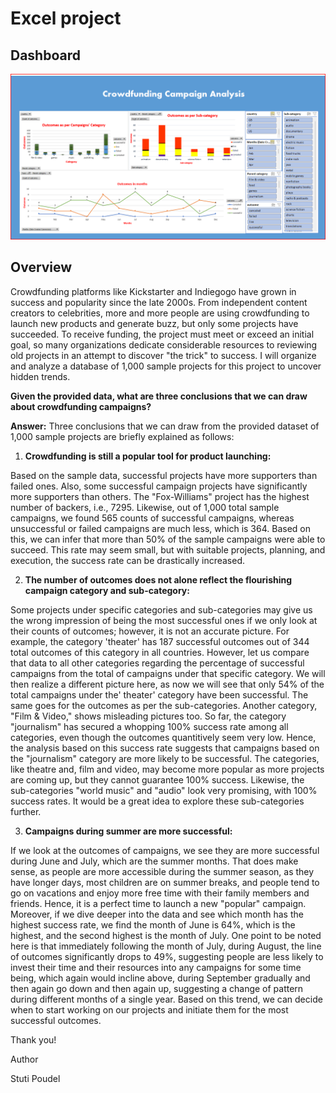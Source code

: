 # Excel project

## Dashboard 

![Crowdfunding Campaign Analysis ](excel_project_dashboard.png)

## Overview

Crowdfunding platforms like Kickstarter and Indiegogo have grown in success and popularity since the late 2000s. From independent content creators to celebrities, more and more people are using crowdfunding to launch new products and generate buzz, but only some projects have succeeded. To receive funding, the project must meet or exceed an initial goal, so many organizations dedicate considerable resources to reviewing old projects in an attempt to discover "the trick" to success.
I will organize and analyze a database of 1,000 sample projects for this project to uncover hidden trends. 

 **Given the provided data, what are three conclusions that we can draw about crowdfunding campaigns?**

**Answer:**  Three conclusions that we can draw from the provided dataset of 1,000 sample projects are briefly explained as follows:

1. **Crowdfunding is still a popular tool for product launching:**

 Based on the sample data, successful projects have more supporters than failed ones. Also, some successful campaign projects have significantly more supporters than others. The "Fox-Williams" project has the highest number of backers, i.e., 7295.
Likewise, out of 1,000 total sample campaigns, we found 565 counts of successful campaigns, whereas unsuccessful or failed campaigns are much less, which is 364. Based on this, we can infer that more than 50% of the sample campaigns were able to succeed. This rate may seem small, but with suitable projects, planning, and execution, the success rate can be drastically increased.

2. **The number of outcomes does not alone reflect the flourishing campaign category and sub-category:** 

Some projects under specific categories and sub-categories may give us the wrong impression of being the most successful ones if we only look at their counts of outcomes; however, it is not an accurate picture. For example, the category 'theater' has 187 successful outcomes out of 344 total outcomes of this category in all countries. However, let us compare that data to all other categories regarding the percentage of successful campaigns from the total of campaigns under that specific category. We will then realize a different picture here, as now we will see that only 54% of the total campaigns under the' theater' category have been successful. The same goes for the outcomes as per the sub-categories. Another category, "Film & Video," shows misleading pictures too. So far, the category "journalism" has secured a whopping 100% success rate among all categories, even though the outcomes quantitively seem very low. 
Hence, the analysis based on this success rate suggests that campaigns based on the "journalism" category are more likely to be successful. The categories, like theatre and, film and video, may become more popular as more projects are coming up, but they cannot guarantee 100% success. Likewise, the sub-categories "world music" and "audio" look very promising, with 100% success rates. It would be a great idea to explore these sub-categories further. 

3. **Campaigns during summer are more successful:**

 If we look at the outcomes of campaigns, we see they are more successful during June and July, which are the summer months. That does make sense, as people are more accessible during the summer season, as they have longer days, most children are on summer breaks, and people tend to go on vacations and enjoy more free time with their family members and friends. Hence, it is a perfect time to launch a new "popular" campaign.
 Moreover, if we dive deeper into the data and see which month has the highest success rate, we find the month of June is 64%, which is the highest, and the second highest is the month of July. One point to be noted here is that immediately following the month of July, during August, the line of outcomes significantly drops to 49%, suggesting people are less likely to invest their time and their resources into any campaigns for some time being, which again would incline above, during September gradually and then again go down and then again up, suggesting a change of pattern during different months of a single year.
Based on this trend, we can decide when to start working on our projects and initiate them for the most successful outcomes.


Thank you!

Author

Stuti Poudel